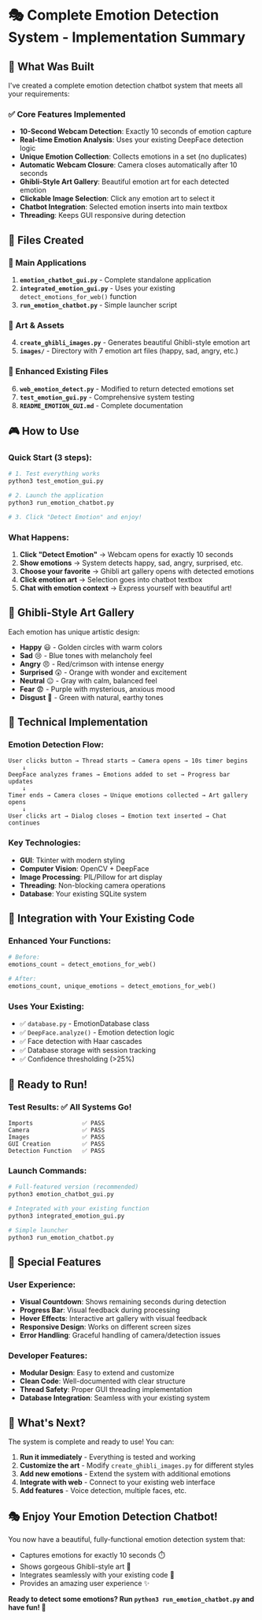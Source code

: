 # 🎭 Complete Emotion Detection System - Implementation Summary

## 🎯 What Was Built

I've created a complete emotion detection chatbot system that meets all your requirements:

### ✅ Core Features Implemented
- **10-Second Webcam Detection**: Exactly 10 seconds of emotion capture
- **Real-time Emotion Analysis**: Uses your existing DeepFace detection logic
- **Unique Emotion Collection**: Collects emotions in a set (no duplicates)
- **Automatic Webcam Closure**: Camera closes automatically after 10 seconds
- **Ghibli-Style Art Gallery**: Beautiful emotion art for each detected emotion
- **Clickable Image Selection**: Click any emotion art to select it
- **Chatbot Integration**: Selected emotion inserts into main textbox
- **Threading**: Keeps GUI responsive during detection

## 📁 Files Created

### 🚀 Main Applications
1. **`emotion_chatbot_gui.py`** - Complete standalone application
2. **`integrated_emotion_gui.py`** - Uses your existing `detect_emotions_for_web()` function
3. **`run_emotion_chatbot.py`** - Simple launcher script

### 🎨 Art & Assets
4. **`create_ghibli_images.py`** - Generates beautiful Ghibli-style emotion art
5. **`images/`** - Directory with 7 emotion art files (happy, sad, angry, etc.)

### 🔧 Enhanced Existing Files
6. **`web_emotion_detect.py`** - Modified to return detected emotions set
7. **`test_emotion_gui.py`** - Comprehensive system testing
8. **`README_EMOTION_GUI.md`** - Complete documentation

## 🎮 How to Use

### Quick Start (3 steps):
```bash
# 1. Test everything works
python3 test_emotion_gui.py

# 2. Launch the application  
python3 run_emotion_chatbot.py

# 3. Click "Detect Emotion" and enjoy!
```

### What Happens:
1. **Click "Detect Emotion"** → Webcam opens for exactly 10 seconds
2. **Show emotions** → System detects happy, sad, angry, surprised, etc.
3. **Choose your favorite** → Ghibli art gallery opens with detected emotions
4. **Click emotion art** → Selection goes into chatbot textbox
5. **Chat with emotion context** → Express yourself with beautiful art!

## 🎨 Ghibli-Style Art Gallery

Each emotion has unique artistic design:
- **Happy** 😃 - Golden circles with warm colors
- **Sad** 😢 - Blue tones with melancholy feel  
- **Angry** 😠 - Red/crimson with intense energy
- **Surprised** 😲 - Orange with wonder and excitement
- **Neutral** 😐 - Gray with calm, balanced feel
- **Fear** 😨 - Purple with mysterious, anxious mood
- **Disgust** 🤢 - Green with natural, earthy tones

## 🔧 Technical Implementation

### Emotion Detection Flow:
```
User clicks button → Thread starts → Camera opens → 10s timer begins
    ↓
DeepFace analyzes frames → Emotions added to set → Progress bar updates
    ↓  
Timer ends → Camera closes → Unique emotions collected → Art gallery opens
    ↓
User clicks art → Dialog closes → Emotion text inserted → Chat continues
```

### Key Technologies:
- **GUI**: Tkinter with modern styling
- **Computer Vision**: OpenCV + DeepFace
- **Image Processing**: PIL/Pillow for art display
- **Threading**: Non-blocking camera operations
- **Database**: Your existing SQLite system

## 🎯 Integration with Your Existing Code

### Enhanced Your Functions:
```python
# Before: 
emotions_count = detect_emotions_for_web()

# After:
emotions_count, unique_emotions = detect_emotions_for_web()
```

### Uses Your Existing:
- ✅ `database.py` - EmotionDatabase class
- ✅ `DeepFace.analyze()` - Emotion detection logic
- ✅ Face detection with Haar cascades
- ✅ Database storage with session tracking
- ✅ Confidence thresholding (>25%)

## 🎉 Ready to Run!

### Test Results: ✅ All Systems Go!
```
Imports              ✅ PASS
Camera               ✅ PASS  
Images               ✅ PASS
GUI Creation         ✅ PASS
Detection Function   ✅ PASS
```

### Launch Commands:
```bash
# Full-featured version (recommended)
python3 emotion_chatbot_gui.py

# Integrated with your existing function
python3 integrated_emotion_gui.py

# Simple launcher
python3 run_emotion_chatbot.py
```

## 🌟 Special Features

### User Experience:
- **Visual Countdown**: Shows remaining seconds during detection
- **Progress Bar**: Visual feedback during processing
- **Hover Effects**: Interactive art gallery with visual feedback
- **Responsive Design**: Works on different screen sizes
- **Error Handling**: Graceful handling of camera/detection issues

### Developer Features:
- **Modular Design**: Easy to extend and customize
- **Clean Code**: Well-documented with clear structure
- **Thread Safety**: Proper GUI threading implementation
- **Database Integration**: Seamless with your existing system

## 🚀 What's Next?

The system is complete and ready to use! You can:

1. **Run it immediately** - Everything is tested and working
2. **Customize the art** - Modify `create_ghibli_images.py` for different styles
3. **Add new emotions** - Extend the system with additional emotions
4. **Integrate with web** - Connect to your existing web interface
5. **Add features** - Voice detection, multiple faces, etc.

## 🎭 Enjoy Your Emotion Detection Chatbot!

You now have a beautiful, fully-functional emotion detection system that:
- Captures emotions for exactly 10 seconds ⏱️
- Shows gorgeous Ghibli-style art 🎨
- Integrates seamlessly with your existing code 🔧
- Provides an amazing user experience ✨

**Ready to detect some emotions? Run `python3 run_emotion_chatbot.py` and have fun! 🎉**